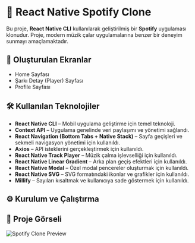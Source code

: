 # 🎵 React Native Spotify Clone

Bu proje, **React Native CLI** kullanılarak geliştirilmiş bir **Spotify** uygulaması klonudur. Proje, modern müzik çalar uygulamalarına benzer bir deneyim sunmayı amaçlamaktadır.

## 📱 Oluşturulan Ekranlar
- Home Sayfası
- Şarkı Detay (Player) Sayfası
- Profile Sayfası

## 🛠 Kullanılan Teknolojiler
- **React Native CLI** – Mobil uygulama geliştirme için temel teknoloji.
- **Context API** – Uygulama genelinde veri paylaşımı ve yönetimi sağlandı.
- **React Navigation (Bottom Tabs + Native Stack)** – Sayfa geçişleri ve sekmeli navigasyon yönetimi için kullanıldı.
- **Axios** – API isteklerini gerçekleştirmek için kullanıldı.
- **React Native Track Player** – Müzik çalma işlevselliği için kullanıldı.
- **React Native Linear Gradient** – Arka plan geçiş efektleri için kullanıldı.
- **React Native Modal** – Özel modal pencereler oluşturmak için kullanıldı.
- **React Native SVG** – SVG formatındaki ikonlar ve grafikler için kullanıldı.
- **Millify** – Sayıları kısaltmak ve kullanıcıya sade göstermek için kullanıldı.

## ⚙️ Kurulum ve Çalıştırma

## 🎨 Proje Görseli
<!-- Buraya proje görselini ekleyebilirsin -->
![Spotify Clone Preview](Gorsel.gif)

